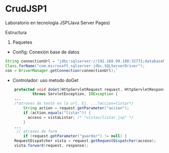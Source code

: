 # CrudJSP1

Laboratorio en tecnología JSP(Java Server Pages)

Estructura 

1. Paquetes
- Config: Conexión base de datos

```java
String connectionUrl = "jdbc:sqlserver://192.168.99.100:32772;databaseName=test;user=sa;password=Gordis2019";
Class.forName("com.microsoft.sqlserver.jdbc.SQLServerDriver");
con = DriverManager.getConnection(connectionUrl);`
```
- Controlador: uso metodo doGet

```java
	protected void doGet(HttpServletRequest request, HttpServletResponse response)
			throws ServletException, IOException {
    ...
    /*atraves de texto en la url. Ej. ...?accion=listar*/
		String action = request.getParameter("accion");
		if (action.equals("listar")) {
		  acceso = vistaListar; /* "vistas/listar.jsp" */
		}
    ...
     // atraves de form
		if (request.getParameter("guardar") != null) {
    RequestDispatcher vista = request.getRequestDispatcher(acceso);
    vista.forward(request, response);
```
